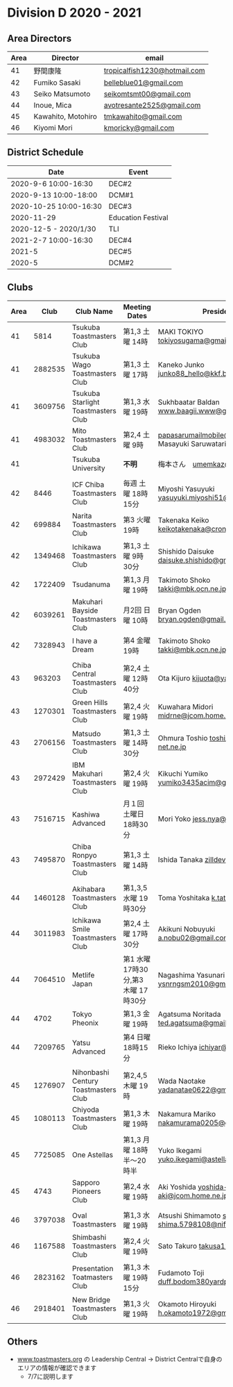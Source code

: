 # Division D 2020 - 2021
  
## Area Directors
  
|Area|Director|email|
|----|--------|-----|
|41|野間康隆|tropicalfish1230@hotmail.com|
|42|Fumiko Sasaki|belleblue01@gmail.com|
|43|Seiko Matsumoto|seikomtsmt00@gmail.com|
|44|Inoue, Mica|avotresante2525@gmail.com|
|45|Kawahito, Motohiro|tmkawahito@gmail.com|
|46|Kiyomi Mori|kmoricky@gmail.com|
  
## District Schedule
  
|Date|Event|
|----|-----|
|2020-9-6 10:00-16:30|DEC#2|
|2020-9-13 10:00-18:00|DCM#1|
|2020-10-25 10:00-16:30|DEC#3|
|2020-11-29|Education Festival|
|2020-12-5 - 2020/1/30|TLI|
|2021-2-7 10:00-16:30|DEC#4|
|2021-5|DEC#5|
|2020-5|DCM#2|
  
## Clubs
  
|Area|Club|Club Name|Meeting Dates|President|
|----|----|---------|-------------|---------|
|41|5814|Tsukuba Toastmasters Club|第1,3 土曜 14時|MAKI TOKIYO tokiyosugama@gmail.com|
|41|2882535|Tsukuba Wago Toastmasters Club|第1,3 土曜 17時|Kaneko Junko junko88_hello@kkf.biglobe.ne.jp|
|41|3609756|Tsukuba Starlight Toastmasters Club|第1,3 水曜 19時|Sukhbaatar Baldan www.baagii.www@gmail.com|
|41|4983032|Mito Toastmasters Club|第2,4 土曜 9時|papasarumailmobile@gmail.com Masayuki Saruwatari|
|41||Tsukuba University|**不明**|梅本さん　umemkaz@gmail.com|
||||
|42|8446|ICF Chiba Toastmasters Club|毎週 土曜 18時15分|Miyoshi Yasuyuki yasuyuki.miyoshi51@gmail.com|
|42|699884|Narita Toastmasters Club|第3 火曜 19時|Takenaka Keiko keikotakenaka@cronos.ocn.ne.jp|
|42|1349468|Ichikawa Toastmasters Club|第1,3 土曜 9時30分|Shishido Daisuke daisuke.shishido@gmail.com|
|42|1722409|Tsudanuma|第1,3 月曜 19時|Takimoto Shoko takki@mbk.ocn.ne.jp|
|42|6039261|Makuhari Bayside Toastmasters Club|月2回 日曜 10時|Bryan Ogden bryan.ogden@gmail.com|
|42|7328943|I have a Dream|第4 金曜 19時|Takimoto Shoko takki@mbk.ocn.ne.jp|
||||
|43|963203|Chiba Central Toastmasters Club|第2,4 土曜 12時40分|Ota Kijuro kijuota@yahoo.co.jp|
|43|1270301|Green Hills Toastmasters Club|第2,4 火曜 19時|Kuwahara Midori midrne@jcom.home.ne.jp|
|43|2706156|Matsudo Toastmasters Club|第1,3 土曜 14時30分|Ohmura Toshio toshi_oh@fd5.so-net.ne.jp|
|43|2972429|IBM Makuhari Toastmasters Club|第2,4 火曜 19時|Kikuchi Yumiko yumiko3435acim@gmail.com|
|43|7516715|Kashiwa Advanced|月１回 土曜日 18時30分|Mori Yoko jess.nya@gmail.com|
|43|7495870|Chiba Ronpyo Toastmasters Club|第1,3 土曜 14時|Ishida Tanaka zilldeve@gmail.com|
||||
|44|1460128|Akihabara Toastmasters Club|第1,3,5 水曜 19時30分|Toma Yoshitaka k.tatu@hotmail.co.jp|
|44|3011983|Ichikawa Smile Toastmasters Club|第2,4 土曜 17時30分|Akikuni Nobuyuki a.nobu02@gmail.com|
|44|7064510|Metlife Japan|第1 水曜 17時30分,第3 木曜 17時30分|Nagashima Yasunari ysnrngsm2010@gmail.com|
|44|4702|Tokyo Pheonix|第1,3 金曜 19時|Agatsuma Noritada ted.agatsuma@gmail.com|
|44|7209765|Yatsu Advanced|第4 日曜 18時15分|Rieko Ichiya ichiyar@jcom.zaq.ne.jp|
||||
|45|1276907|Nihonbashi Century Toastmasters Club|第2,4,5 木曜 19時|Wada Naotake yadanatae0622@gmail.com|
|45|1080113|Chiyoda Toastmasters Club|第1,3 木曜 19時|Nakamura Mariko nakamurama0205@gmail.com|
|45|7725085|One Astellas|第1,3 月曜 18時半～20時半|Yuko Ikegami yuko.ikegami@astellas.com|
|45|4743|Sapporo Pioneers Club|第2,4 水曜 19時|Aki Yoshida yoshida-aki@jcom.home.ne.jp|
||||
|46|3797038|Oval Toastmasters|第1,3 水曜 19時|Atsushi Shimamoto shima-shima.5798108@nifty.com|
|46|1167588|Shimbashi Toastmasters Club|第2,4 火曜 19時|Sato Takuro takusa12@gmail.com|
|46|2823162|Presentation Toatmasters Club|第1,3 木曜 19時15分|Fudamoto Toji duff.bodom380yardpar4@gmail.com|
|46|2918401|New Bridge Toastmasters Club|第1,3 火曜 19時|Okamoto Hiroyuki h.okamoto1972@gmail.com|
  
## Others
  
- www.toastmasters.org の Leadership Central -> District Centralで自身のエリアの情報が確認できます
    - 7/7に説明します
